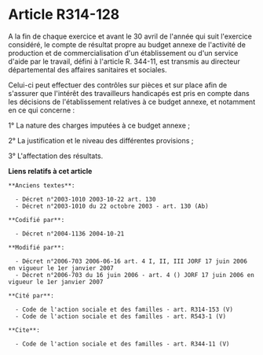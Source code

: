 # Article R314-128

A la fin de chaque exercice et avant le 30 avril de l'année qui suit l'exercice considéré, le compte de résultat propre au
budget annexe de l'activité de production et de commercialisation d'un établissement ou d'un service d'aide par le travail,
défini à l'article R. 344-11, est transmis au directeur départemental des affaires sanitaires et sociales. 

Celui-ci peut effectuer des contrôles sur pièces et sur place afin de s'assurer que l'intérêt des travailleurs handicapés est
pris en compte dans les décisions de l'établissement relatives à ce budget annexe, et notamment en ce qui concerne : 

1° La nature des charges imputées à ce budget annexe ; 

2° La justification et le niveau des différentes provisions ; 

3° L'affectation des résultats.

**Liens relatifs à cet article**

	**Anciens textes**:

	  - Décret n°2003-1010 2003-10-22 art. 130
	  - Décret n°2003-1010 du 22 octobre 2003 - art. 130 (Ab)

	**Codifié par**:

	  - Décret n°2004-1136 2004-10-21

	**Modifié par**:

	  - Décret n°2006-703 2006-06-16 art. 4 I, II, III JORF 17 juin 2006 en vigueur le 1er janvier 2007
	  - Décret n°2006-703 du 16 juin 2006 - art. 4 () JORF 17 juin 2006 en vigueur le 1er janvier 2007

	**Cité par**:

	  - Code de l'action sociale et des familles - art. R314-153 (V)
	  - Code de l'action sociale et des familles - art. R543-1 (V)

	**Cite**:

	  - Code de l'action sociale et des familles - art. R344-11 (V)
